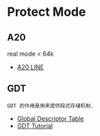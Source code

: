 # Protect Mode

## A20

real mode < 64k

- [A20 LINE](http://wiki.osdev.org/A20)


## GDT

    GDT 的作用是用来提供段式存储机制.

- [Global Descriptor Table](http://wiki.osdev.org/Global_Descriptor_Table)
- [GDT Tutorial](http://wiki.osdev.org/GDT_Tutorial)
